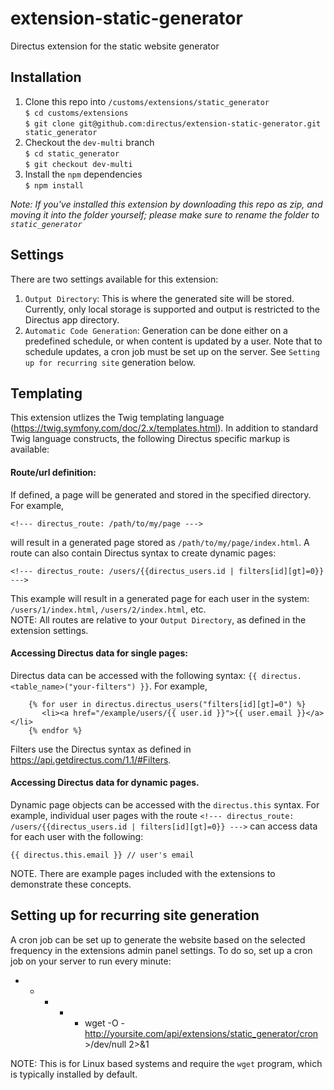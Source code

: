 # extension-static-generator
Directus extension for the static website generator

## Installation

1. Clone this repo into `/customs/extensions/static_generator`  
`$ cd customs/extensions`  
`$ git clone git@github.com:directus/extension-static-generator.git static_generator`
2. Checkout the `dev-multi` branch  
`$ cd static_generator`  
`$ git checkout dev-multi`
3. Install the `npm` dependencies  
`$ npm install`

_Note: If you've installed this extension by downloading this repo as zip, and moving it into the folder yourself; please make sure to rename the folder to `static_generator`_

## Settings
There are two settings available for this extension:
1. `Output Directory`: This is where the generated site will be stored.  Currently, only local storage is supported and output is restricted to the Directus app directory.
2. `Automatic Code Generation`: Generation can be done either on a predefined schedule, or when content is updated by a user. Note that to schedule updates, a cron job must be set up on the server. See `Setting up for recurring site` generation below.

## Templating
This extension utlizes the Twig templating language (https://twig.symfony.com/doc/2.x/templates.html).  In addition to standard Twig language constructs, the following Directus specific markup is available:
#### Route/url definition:
If defined, a page will be generated and stored in the specified directory.  For example,  
```
<!--- directus_route: /path/to/my/page --->
``` 
will result in a generated page stored as `/path/to/my/page/index.html`.  A route can also contain Directus syntax to create dynamic pages: 
```
<!--- directus_route: /users/{{directus_users.id | filters[id][gt]=0}} --->
```
This example will result in a generated page for each user in the system: `/users/1/index.html`, `/users/2/index.html`, etc.  
NOTE:  All routes are relative to your `Output Directory`, as defined in the extension settings.
#### Accessing Directus data for single pages:
Directus data can be accessed with the following syntax: `{{ directus.<table_name>("your-filters") }}`.  For example,
```
    {% for user in directus.directus_users("filters[id][gt]=0") %}
       <li><a href="/example/users/{{ user.id }}">{{ user.email }}</a></li>
    {% endfor %}
```
Filters use the Directus syntax as defined in https://api.getdirectus.com/1.1/#Filters.
#### Accessing Directus data for dynamic pages.
Dynamic page objects can be accessed with the `directus.this` syntax.  For example, individual user pages with the route ```<!--- directus_route: /users/{{directus_users.id | filters[id][gt]=0}} --->``` can access data for each user with the following:  
```
{{ directus.this.email }} // user's email
```

NOTE.  There are example pages included with the extensions to demonstrate these concepts.


## Setting up for recurring site generation
A cron job can be set up to generate the website based on the selected frequency in the extensions admin panel settings.  To do so, set up a cron job on
your server to run every minute:

* * * * * wget -O - http://yoursite.com/api/extensions/static_generator/cron >/dev/null 2>&1

NOTE:  This is for Linux based systems and require the `wget` program, which is typically installed by default. 